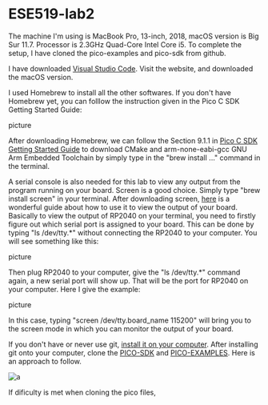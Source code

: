 # ESE519-lab2

The machine I'm using is MacBook Pro, 13-inch, 2018, macOS version is Big Sur 11.7. Processor is 2.3GHz Quad-Core Intel Core i5. 
To complete the setup, I have cloned the pico-examples and pico-sdk from github. 

I have downloaded [Visual Studio Code](https://code.visualstudio.com/download). Visit the website, and downloaded the macOS version.

I used Homebrew to install all the other softwares. If you don't have Homebrew yet, you can folllow the instruction given in the Pico C SDK Getting Started Guide:

picture

After downloading Homebrew, we can follow the Section 9.1.1 in [Pico C SDK Getting Started Guide](https://datasheets.raspberrypi.com/pico/getting-started-with-pico.pdf) to download CMake and arm-none-eabi-gcc GNU Arm Embedded Toolchain by simply type in the "brew install ..." command in the terminal. 

A serial console is also needed for this lab to view any output from the program running on your board. Screen is a good choice. Simply type "brew install screen" in your terminal. After downloading screen, [here](https://learn.adafruit.com/welcome-to-circuitpython/advanced-serial-console-on-mac-and-linux) is a wonderful guide about how to use it to view the output of your board. Basically to view the output of RP2040 on your terminal, you need to firstly figure out which serial port is assigned to your board. This can be done by typing "ls /dev/tty.*" without connecting the RP2040 to your computer. You will see something like this: 

picture

Then plug RP2040 to your computer, give the "ls /dev/tty.*" command again, a new serial port will show up. That will be the port for RP2040 on your computer. Here I give the example: 

picture

In this case, typing "screen /dev/tty.board_name 115200" will bring you to the screen mode in which you can monitor the output of your board.

If you don't have or never use git, [install it on your computer](https://git-scm.com/download/mac). After installing git onto your computer, clone the [PICO-SDK](https://github.com/raspberrypi/pico-sdk) and [PICO-EXAMPLES](https://github.com/raspberrypi/pico-examples). Here is an approach to follow. 

![a](https://github.com/ZhijingY/ese5190-2022/blob/main/guides/Screen%20Shot%202022-10-10%20at%206.23.06%20PM.png)

If dificulty is met when cloning the pico files, 
